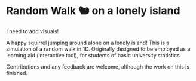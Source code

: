 # Random Walk 🐿️ on a lonely island

I need to add visuals!

A happy squirrel jumping around alone on a lonely island! This is a simulation of a random walk in 1D. Originally designed to be employed as a learning aid (interactive tool), for students of basic university statistics.

Contributions and any feedback are welcome, although the work on this is finished.
